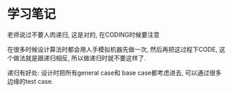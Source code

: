 # 学习笔记
老师说过不要人肉递归, 这是对的, 在CODING时候要注意

在很多时候设计算法时都会用人手模拟机器先做一次, 然后再把这过程下CODE, 这个做法就是跟递归相反, 所以做递归时就不要这样了.

递归有好处: 设计时把所有general case和 base case都考虑进去, 可以通过很多边缘的test case.
